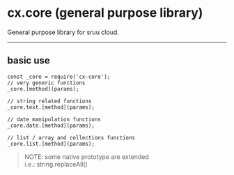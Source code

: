 # cx.core (general purpose library)
General purpose library for sruu cloud.

---

## basic use
```
const _core = require('cx-core');
// very generic functions
_core.[method](params);

// string related functions
_core.text.[method](params);

// date manipulation functions
_core.date.[method](params);

// list / array and collections functions
_core.list.[method](params);

```

>NOTE: some native prototype are extended
> <br />i.e.: string.replaceAll()

